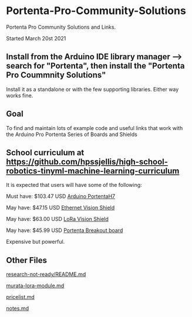 # Portenta-Pro-Community-Solutions
Portenta Pro Community Solutions and Links. 

Started March 20st 2021

## Install from the Arduino IDE library manager --> search for "Portenta", then install the "Portenta Pro Coummnity Solutions"

Install it as a standalone or with the few supporting libraries. Either way works fine.

## Goal


To find and maintain lots of example code and useful links that work with the Arduino Pro Portenta Series of Boards and Shields


## School curriculum at https://github.com/hpssjellis/high-school-robotics-tinyml-machine-learning-curriculum

It is expected that users will have some of the following:

Must have: $103.47 USD [Arduino PortentaH7](https://store.arduino.cc/usa/portenta-h7)   

May have: $47.15 USD [Ethernet Vision Shield](https://store.arduino.cc/usa/portenta-vision-shield)   

May have: $63.00 USD [LoRa Vision Shield](https://store.arduino.cc/usa/portenta-vision-shield-lora)   

May have: $45.99 USD [Portenta Breakout board](https://store.arduino.cc/usa/portenta-breakout)   

Expensive but powerful.



## Other Files


[research-not-ready/README.md](research-not-ready/README.md)

[murata-lora-module.md](murata-lora-module.md)

[pricelist.md](pricelist.md)

[notes.md](notes.md)




